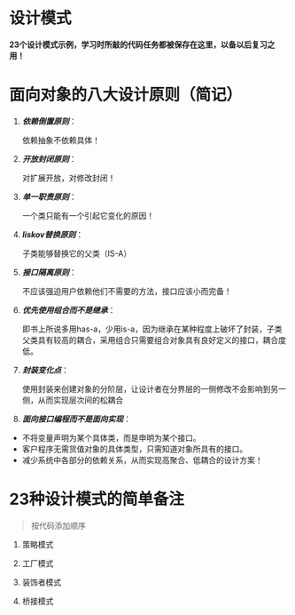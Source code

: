 # 设计模式

**23个设计模式示例，学习时所敲的代码任务都被保存在这里，以备以后复习之用！**

# 面向对象的八大设计原则（简记）

1. ***依赖倒置原则***：
    
    依赖抽象不依赖具体！

2. ***开放封闭原则***：

    对扩展开放，对修改封闭！

3. ***单一职责原则***：

   一个类只能有一个引起它变化的原因！

4. ***liskov替换原则***：

   子类能够替换它的父类（IS-A）

5. ***接口隔离原则***：

   不应该强迫用户依赖他们不需要的方法，接口应该小而完备！

6. ***优先使用组合而不是继承***：

   即书上所说多用has-a，少用is-a，因为继承在某种程度上破坏了封装，子类父类具有较高的耦合，采用组合只需要组合对象具有良好定义的接口，耦合度低。

7. ***封装变化点***：

   使用封装来创建对象的分阶层，让设计者在分界层的一侧修改不会影响到另一侧，从而实现层次间的松耦合

8. ***面向接口编程而不是面向实现***：
- 不将变量声明为某个具体类，而是申明为某个接口。
- 客户程序无需货值对象的具体类型，只需知道对象所具有的接口。
- 减少系统中各部分的依赖关系，从而实现高聚合、低耦合的设计方案！

# 23种设计模式的简单备注

> 按代码添加顺序


1. 策略模式
   
2. 工厂模式

3. 装饰者模式

4. 桥接模式
